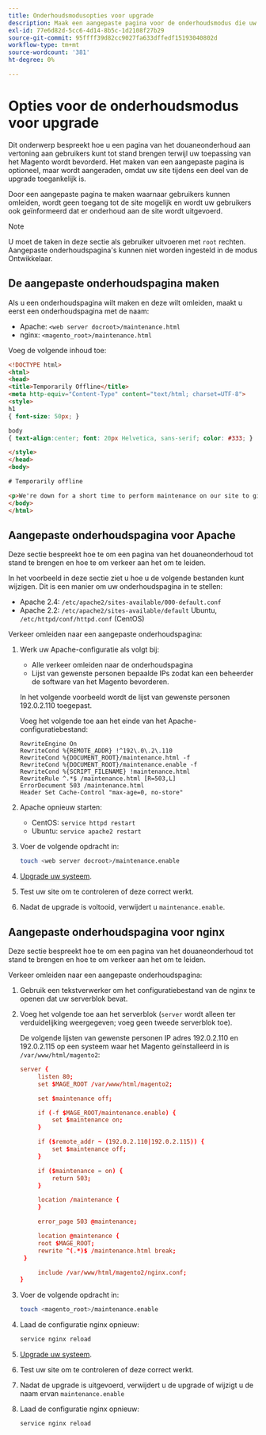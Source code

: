 ```yaml
---
title: Onderhoudsmodusopties voor upgrade
description: Maak een aangepaste pagina voor de onderhoudsmodus die uw klanten op uw Adobe Commerce- of Magento Open Source-winkel zien wanneer u een upgrade uitvoert.
exl-id: 77e6d82d-5cc6-4d14-8b5c-1d2108f27b29
source-git-commit: 95ffff39d82cc9027fa633dffedf15193040802d
workflow-type: tm+mt
source-wordcount: '381'
ht-degree: 0%

---
```


# Opties voor de onderhoudsmodus voor upgrade

Dit onderwerp bespreekt hoe u een pagina van het douaneonderhoud aan vertoning aan gebruikers kunt tot stand brengen terwijl uw toepassing van het Magento wordt bevorderd. Het maken van een aangepaste pagina is optioneel, maar wordt aangeraden, omdat uw site tijdens een deel van de upgrade toegankelijk is.

Door een aangepaste pagina te maken waarnaar gebruikers kunnen omleiden, wordt geen toegang tot de site mogelijk en wordt uw gebruikers ook geïnformeerd dat er onderhoud aan de site wordt uitgevoerd.

>[!NOTE]
>
>U moet de taken in deze sectie als gebruiker uitvoeren met `root` rechten. Aangepaste onderhoudspagina&#39;s kunnen niet worden ingesteld in de modus Ontwikkelaar.

## De aangepaste onderhoudspagina maken

Als u een onderhoudspagina wilt maken en deze wilt omleiden, maakt u eerst een onderhoudspagina met de naam:

- Apache: `<web server docroot>/maintenance.html`
- nginx: `<magento_root>/maintenance.html`

Voeg de volgende inhoud toe:

```html
<!DOCTYPE html>
<html>
<head>
<title>Temporarily Offline</title>
<meta http-equiv="Content-Type" content="text/html; charset=UTF-8">
<style>
h1
{ font-size: 50px; }

body
{ text-align:center; font: 20px Helvetica, sans-serif; color: #333; }

</style>
</head>
<body>

# Temporarily offline

<p>We're down for a short time to perform maintenance on our site to give you the best possible experience. Check back soon!</p>
</body>
</html>
```

## Aangepaste onderhoudspagina voor Apache

Deze sectie bespreekt hoe te om een pagina van het douaneonderhoud tot stand te brengen en hoe te om verkeer aan het om te leiden.

In het voorbeeld in deze sectie ziet u hoe u de volgende bestanden kunt wijzigen. Dit is een manier om uw onderhoudspagina in te stellen:

- Apache 2.4: `/etc/apache2/sites-available/000-default.conf`
- Apache 2.2: `/etc/apache2/sites-available/default` Ubuntu, `/etc/httpd/conf/httpd.conf` (CentOS)

Verkeer omleiden naar een aangepaste onderhoudspagina:

1. Werk uw Apache-configuratie als volgt bij:

   - Alle verkeer omleiden naar de onderhoudspagina
   - Lijst van gewenste personen bepaalde IPs zodat kan een beheerder de software van het Magento bevorderen.

   In het volgende voorbeeld wordt de lijst van gewenste personen 192.0.2.110 toegepast.

   Voeg het volgende toe aan het einde van het Apache-configuratiebestand:

   ```terminal
   RewriteEngine On
   RewriteCond %{REMOTE_ADDR} !^192\.0\.2\.110
   RewriteCond %{DOCUMENT_ROOT}/maintenance.html -f
   RewriteCond %{DOCUMENT_ROOT}/maintenance.enable -f
   RewriteCond %{SCRIPT_FILENAME} !maintenance.html
   RewriteRule ^.*$ /maintenance.html [R=503,L]
   ErrorDocument 503 /maintenance.html
   Header Set Cache-Control "max-age=0, no-store"
   ```

1. Apache opnieuw starten:

   - CentOS: `service httpd restart`
   - Ubuntu: `service apache2 restart`

1. Voer de volgende opdracht in:

   ```bash
   touch <web server docroot>/maintenance.enable
   ```

1. [Upgrade uw systeem](../implementation/perform-upgrade.md).
1. Test uw site om te controleren of deze correct werkt.
1. Nadat de upgrade is voltooid, verwijdert u `maintenance.enable`.

## Aangepaste onderhoudspagina voor nginx

Deze sectie bespreekt hoe te om een pagina van het douaneonderhoud tot stand te brengen en hoe te om verkeer aan het om te leiden.

Verkeer omleiden naar een aangepaste onderhoudspagina:

1. Gebruik een tekstverwerker om het configuratiebestand van de nginx te openen dat uw serverblok bevat.
1. Voeg het volgende toe aan het serverblok (`server` wordt alleen ter verduidelijking weergegeven; voeg geen tweede serverblok toe).

   De volgende lijsten van gewenste personen IP adres 192.0.2.110 en 192.0.2.115 op een systeem waar het Magento geïnstalleerd in is `/var/www/html/magento2`:

   ```conf
   server {
        listen 80;
        set $MAGE_ROOT /var/www/html/magento2;
   
        set $maintenance off;
   
        if (-f $MAGE_ROOT/maintenance.enable) {
            set $maintenance on;
        }
   
        if ($remote_addr ~ (192.0.2.110|192.0.2.115)) {
            set $maintenance off;
        }
   
        if ($maintenance = on) {
            return 503;
        }
   
        location /maintenance {
        }
   
        error_page 503 @maintenance;
   
        location @maintenance {
        root $MAGE_ROOT;
        rewrite ^(.*)$ /maintenance.html break;
    }
   
        include /var/www/html/magento2/nginx.conf;
   }
   ```

1. Voer de volgende opdracht in:

   ```bash
   touch <magento_root>/maintenance.enable
   ```

1. Laad de configuratie nginx opnieuw:

   ```bash
   service nginx reload
   ```

1. [Upgrade uw systeem](../implementation/perform-upgrade.md).
1. Test uw site om te controleren of deze correct werkt.
1. Nadat de upgrade is uitgevoerd, verwijdert u de upgrade of wijzigt u de naam ervan `maintenance.enable`
1. Laad de configuratie nginx opnieuw:

   ```bash
   service nginx reload
   ```
